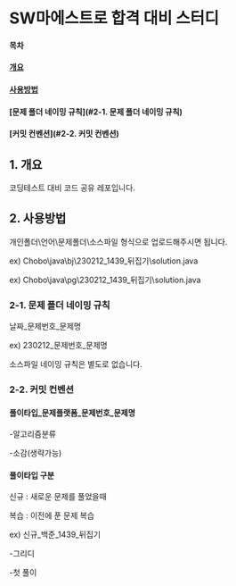 # SW마에스트로 합격 대비 스터디

#### 목차
#### [개요](#1.개요)
#### [사용방법](#2.사용방법)
#### [문제 폴더 네이밍 규칙](#2-1. 문제 폴더 네이밍 규칙)
#### [커밋 컨벤션](#2-2. 커밋 컨벤션)

## 1. 개요


코딩테스트 대비 코드 공유 레포입니다.


## 2. 사용방법
개인폴더\언어\문제폴더\소스파일 형식으로 업로드해주시면 됩니다.


ex)
Chobo\java\bj\230212_1439_뒤집기\solution.java


ex)
Chobo\java\pg\230212_1439_뒤집기\solution.java

### 2-1. 문제 폴더 네이밍 규칙
 날짜_문제번호_문제명
 
 
 ex)
 230212_문제번호_문제명
 
 
 소스파일 네이밍 규칙은 별도로 없습니다.
 
 ### 2-2. 커밋 컨벤션
 
 #### 풀이타입_문제플랫폼_문제번호_문제명
 -알고리즘분류
 
 -소감(생략가능)
 
 #### 풀이타입 구분
 신규 : 새로운 문제를 풀었을때
 
 복습 : 이전에 푼 문제 복습
 
 ex)
 신규_백준_1439_뒤집기
 
 -그리디
 
 -첫 풀이
